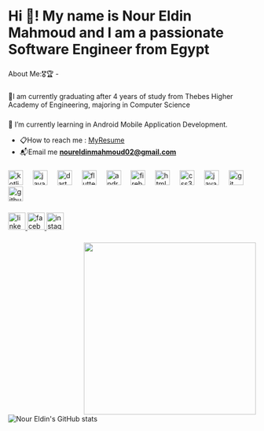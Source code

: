 <h1 align="left">Hi 👋! My name is Nour Eldin Mahmoud and I am  a passionate Software Engineer from Egypt</h1>

###

<p align="left">About Me:🎖️🏆 -</p>

###

<p align="left">🔭I am currently graduating after 4 years of study from Thebes Higher Academy of Engineering, majoring in Computer Science</p>

###

<p align="left">🌱 I’m currently learning in  Android Mobile Application Development.</p>

- 📋How to reach me : [MyResume](https://drive.google.com/file/d/1bS6lxUZ26v2CdGV6cq9FMZ-0GicDO5gr/view?usp=drive_link)
- 📬Email me **noureldinmahmoud02@gmail.com**

###

<div align="left">
  <img src="https://cdn.jsdelivr.net/gh/devicons/devicon/icons/kotlin/kotlin-original.svg" height="30" alt="kotlin logo"  />
  <img width="12" />
  <img src="https://cdn.jsdelivr.net/gh/devicons/devicon/icons/java/java-original.svg" height="30" alt="java logo"  />
  <img width="12" />
  <img src="https://cdn.jsdelivr.net/gh/devicons/devicon/icons/dart/dart-original.svg" height="30" alt="dart logo"  />
  <img width="12" />
  <img src="https://cdn.jsdelivr.net/gh/devicons/devicon/icons/flutter/flutter-original.svg" height="30" alt="flutter logo"  />
  <img width="12" />
  <img src="https://cdn.jsdelivr.net/gh/devicons/devicon/icons/android/android-original-wordmark.svg" height="30" alt="android logo"  />
  <img width="12" />
  <img src="https://cdn.jsdelivr.net/gh/devicons/devicon/icons/firebase/firebase-plain.svg" height="30" alt="firebase logo"  />
  <img width="12" />
  <img src="https://cdn.jsdelivr.net/gh/devicons/devicon/icons/html5/html5-original.svg" height="30" alt="html5 logo"  />
  <img width="12" />
  <img src="https://cdn.jsdelivr.net/gh/devicons/devicon/icons/css3/css3-original.svg" height="30" alt="css3 logo"  />
  <img width="12" />
  <img src="https://cdn.jsdelivr.net/gh/devicons/devicon/icons/javascript/javascript-original.svg" height="30" alt="javascript logo"  />
  <img width="12" />
  <img src="https://cdn.jsdelivr.net/gh/devicons/devicon/icons/git/git-original.svg" height="30" alt="git logo"  />
  <img width="12" />
  <img src="https://cdn.jsdelivr.net/gh/devicons/devicon/icons/github/github-original.svg" height="30" alt="github logo"  />
</div>

###

<div align="left">
  <a href="https://www.linkedin.com/in/noureldin-sw/" target="_blank">
    <img src="https://img.shields.io/static/v1?message=LinkedIn&logo=linkedin&label=&color=0077B5&logoColor=white&labelColor=&style=for-the-badge" height="35" alt="linkedin logo"  />
  </a>
  <a href="https://www.facebook.com/nour.haker.9/" target="_blank">
    <img src="https://img.shields.io/static/v1?message=Facebook&logo=facebook&label=&color=1877F2&logoColor=white&labelColor=&style=for-the-badge" height="35" alt="facebook logo"  />
  </a>
  <a href="https://www.instagram.com/nour65eldin/" target="_blank">
    <img src="https://img.shields.io/static/v1?message=Instagram&logo=instagram&label=&color=E4405F&logoColor=white&labelColor=&style=for-the-badge" height="35" alt="instagram logo"  />
  </a>
</div>

###

<img align="right" height="350" src="https://camo.githubusercontent.com/9372ad7e6bd4f126878d61237ef4c4169439ec34623109da7c7e4a7710d7ccdd/68747470733a2f2f766f78796172642e636f6d2f6173736574732f696d672f636f6e74656e742f636f64696e672e676966"  />

###

![Nour Eldin's GitHub stats](https://github-readme-stats.vercel.app/api?username=Nour5Eldin&hide=contribs,prs)




###






